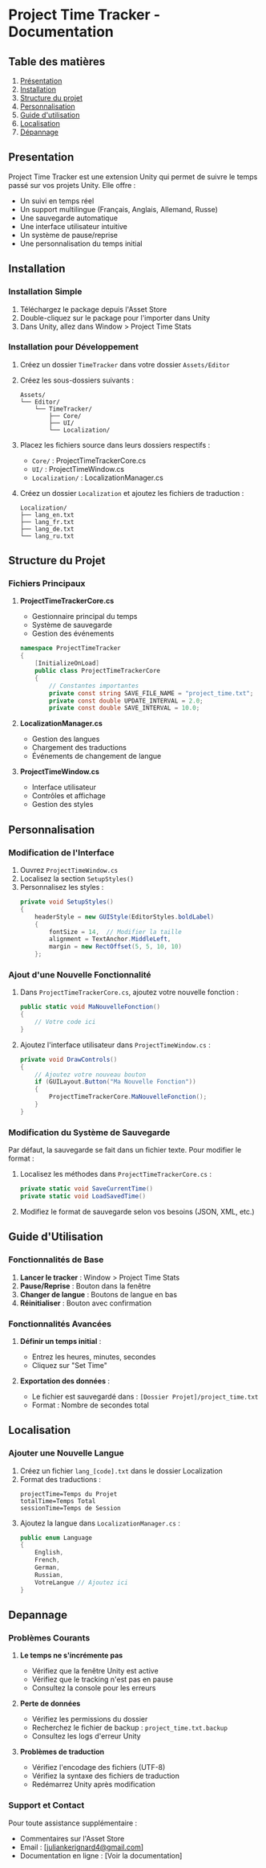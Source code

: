 # Project Time Tracker - Documentation

## Table des matières
1. [Présentation](#presentation)
2. [Installation](#installation)
3. [Structure du projet](#structure-du-projet)
4. [Personnalisation](#personnalisation)
5. [Guide d'utilisation](#guide-d-utilisation)
6. [Localisation](#localisation)
7. [Dépannage](#depannage)

## Presentation
Project Time Tracker est une extension Unity qui permet de suivre le temps passé sur vos projets Unity. Elle offre :
- Un suivi en temps réel
- Un support multilingue (Français, Anglais, Allemand, Russe)
- Une sauvegarde automatique
- Une interface utilisateur intuitive
- Un système de pause/reprise
- Une personnalisation du temps initial

## Installation

### Installation Simple
1. Téléchargez le package depuis l'Asset Store
2. Double-cliquez sur le package pour l'importer dans Unity
3. Dans Unity, allez dans Window > Project Time Stats

### Installation pour Développement
1. Créez un dossier `TimeTracker` dans votre dossier `Assets/Editor`
2. Créez les sous-dossiers suivants :
   ```
   Assets/
   └── Editor/
       └── TimeTracker/
           ├── Core/
           ├── UI/
           └── Localization/
   ```
3. Placez les fichiers source dans leurs dossiers respectifs :
   - `Core/` : ProjectTimeTrackerCore.cs
   - `UI/` : ProjectTimeWindow.cs
   - `Localization/` : LocalizationManager.cs

4. Créez un dossier `Localization` et ajoutez les fichiers de traduction :
   ```
   Localization/
   ├── lang_en.txt
   ├── lang_fr.txt
   ├── lang_de.txt
   └── lang_ru.txt
   ```

## Structure du Projet

### Fichiers Principaux

1. **ProjectTimeTrackerCore.cs**
   - Gestionnaire principal du temps
   - Système de sauvegarde
   - Gestion des événements
   ```c#
   namespace ProjectTimeTracker
   {
       [InitializeOnLoad]
       public class ProjectTimeTrackerCore
       {
           // Constantes importantes
           private const string SAVE_FILE_NAME = "project_time.txt";
           private const double UPDATE_INTERVAL = 2.0;
           private const double SAVE_INTERVAL = 10.0;
   ```

2. **LocalizationManager.cs**
   - Gestion des langues
   - Chargement des traductions
   - Événements de changement de langue

3. **ProjectTimeWindow.cs**
   - Interface utilisateur
   - Contrôles et affichage
   - Gestion des styles

## Personnalisation

### Modification de l'Interface
1. Ouvrez `ProjectTimeWindow.cs`
2. Localisez la section `SetupStyles()`
3. Personnalisez les styles :
   ```c#
   private void SetupStyles()
   {
       headerStyle = new GUIStyle(EditorStyles.boldLabel)
       {
           fontSize = 14,  // Modifier la taille
           alignment = TextAnchor.MiddleLeft,
           margin = new RectOffset(5, 5, 10, 10)
       };
   ```

### Ajout d'une Nouvelle Fonctionnalité
1. Dans `ProjectTimeTrackerCore.cs`, ajoutez votre nouvelle fonction :
   ```c#
   public static void MaNouvelleFonction()
   {
       // Votre code ici
   }
   ```
2. Ajoutez l'interface utilisateur dans `ProjectTimeWindow.cs` :
   ```c#
   private void DrawControls()
   {
       // Ajoutez votre nouveau bouton
       if (GUILayout.Button("Ma Nouvelle Fonction"))
       {
           ProjectTimeTrackerCore.MaNouvelleFonction();
       }
   }
   ```

### Modification du Système de Sauvegarde
Par défaut, la sauvegarde se fait dans un fichier texte. Pour modifier le format :

1. Localisez les méthodes dans `ProjectTimeTrackerCore.cs` :
   ```c#
   private static void SaveCurrentTime()
   private static void LoadSavedTime()
   ```
2. Modifiez le format de sauvegarde selon vos besoins (JSON, XML, etc.)

## Guide d'Utilisation

### Fonctionnalités de Base
1. **Lancer le tracker** : Window > Project Time Stats
2. **Pause/Reprise** : Bouton dans la fenêtre
3. **Changer de langue** : Boutons de langue en bas
4. **Réinitialiser** : Bouton avec confirmation

### Fonctionnalités Avancées
1. **Définir un temps initial** :
   - Entrez les heures, minutes, secondes
   - Cliquez sur "Set Time"

2. **Exportation des données** :
   - Le fichier est sauvegardé dans : `[Dossier Projet]/project_time.txt`
   - Format : Nombre de secondes total

## Localisation

### Ajouter une Nouvelle Langue
1. Créez un fichier `lang_[code].txt` dans le dossier Localization
2. Format des traductions :
   ```
   projectTime=Temps du Projet
   totalTime=Temps Total
   sessionTime=Temps de Session
   ```
3. Ajoutez la langue dans `LocalizationManager.cs` :
   ```c#
   public enum Language
   {
       English,
       French,
       German,
       Russian,
       VotreLangue // Ajoutez ici
   }
   ```

## Depannage

### Problèmes Courants

1. **Le temps ne s'incrémente pas**
   - Vérifiez que la fenêtre Unity est active
   - Vérifiez que le tracking n'est pas en pause
   - Consultez la console pour les erreurs

2. **Perte de données**
   - Vérifiez les permissions du dossier
   - Recherchez le fichier de backup : `project_time.txt.backup`
   - Consultez les logs d'erreur Unity

3. **Problèmes de traduction**
   - Vérifiez l'encodage des fichiers (UTF-8)
   - Vérifiez la syntaxe des fichiers de traduction
   - Redémarrez Unity après modification

### Support et Contact
Pour toute assistance supplémentaire :
- Commentaires sur l'Asset Store
- Email : [juliankerignard4@gmail.com]
- Documentation en ligne : [Voir la documentation]

[//]: # (Links)
